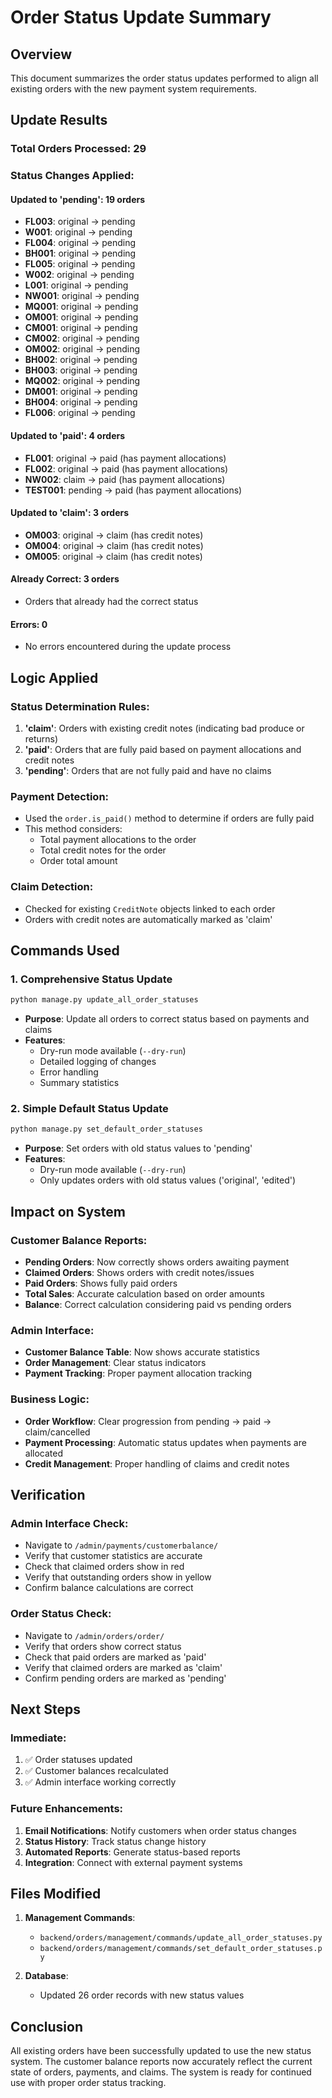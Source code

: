 # Order Status Update Summary

## Overview
This document summarizes the order status updates performed to align all existing orders with the new payment system requirements.

## Update Results

### **Total Orders Processed**: 29

### **Status Changes Applied**:

#### **Updated to 'pending'**: 19 orders
- **FL003**: original → pending
- **W001**: original → pending
- **FL004**: original → pending
- **BH001**: original → pending
- **FL005**: original → pending
- **W002**: original → pending
- **L001**: original → pending
- **NW001**: original → pending
- **MQ001**: original → pending
- **OM001**: original → pending
- **CM001**: original → pending
- **CM002**: original → pending
- **OM002**: original → pending
- **BH002**: original → pending
- **BH003**: original → pending
- **MQ002**: original → pending
- **DM001**: original → pending
- **BH004**: original → pending
- **FL006**: original → pending

#### **Updated to 'paid'**: 4 orders
- **FL001**: original → paid (has payment allocations)
- **FL002**: original → paid (has payment allocations)
- **NW002**: claim → paid (has payment allocations)
- **TEST001**: pending → paid (has payment allocations)

#### **Updated to 'claim'**: 3 orders
- **OM003**: original → claim (has credit notes)
- **OM004**: original → claim (has credit notes)
- **OM005**: original → claim (has credit notes)

#### **Already Correct**: 3 orders
- Orders that already had the correct status

#### **Errors**: 0
- No errors encountered during the update process

## Logic Applied

### **Status Determination Rules**:
1. **'claim'**: Orders with existing credit notes (indicating bad produce or returns)
2. **'paid'**: Orders that are fully paid based on payment allocations and credit notes
3. **'pending'**: Orders that are not fully paid and have no claims

### **Payment Detection**:
- Used the `order.is_paid()` method to determine if orders are fully paid
- This method considers:
  - Total payment allocations to the order
  - Total credit notes for the order
  - Order total amount

### **Claim Detection**:
- Checked for existing `CreditNote` objects linked to each order
- Orders with credit notes are automatically marked as 'claim'

## Commands Used

### **1. Comprehensive Status Update**
```bash
python manage.py update_all_order_statuses
```
- **Purpose**: Update all orders to correct status based on payments and claims
- **Features**:
  - Dry-run mode available (`--dry-run`)
  - Detailed logging of changes
  - Error handling
  - Summary statistics

### **2. Simple Default Status Update**
```bash
python manage.py set_default_order_statuses
```
- **Purpose**: Set orders with old status values to 'pending'
- **Features**:
  - Dry-run mode available (`--dry-run`)
  - Only updates orders with old status values ('original', 'edited')

## Impact on System

### **Customer Balance Reports**:
- **Pending Orders**: Now correctly shows orders awaiting payment
- **Claimed Orders**: Shows orders with credit notes/issues
- **Paid Orders**: Shows fully paid orders
- **Total Sales**: Accurate calculation based on order amounts
- **Balance**: Correct calculation considering paid vs pending orders

### **Admin Interface**:
- **Customer Balance Table**: Now shows accurate statistics
- **Order Management**: Clear status indicators
- **Payment Tracking**: Proper payment allocation tracking

### **Business Logic**:
- **Order Workflow**: Clear progression from pending → paid → claim/cancelled
- **Payment Processing**: Automatic status updates when payments are allocated
- **Credit Management**: Proper handling of claims and credit notes

## Verification

### **Admin Interface Check**:
- Navigate to `/admin/payments/customerbalance/`
- Verify that customer statistics are accurate
- Check that claimed orders show in red
- Verify that outstanding orders show in yellow
- Confirm balance calculations are correct

### **Order Status Check**:
- Navigate to `/admin/orders/order/`
- Verify that orders show correct status
- Check that paid orders are marked as 'paid'
- Verify that claimed orders are marked as 'claim'
- Confirm pending orders are marked as 'pending'

## Next Steps

### **Immediate**:
1. ✅ Order statuses updated
2. ✅ Customer balances recalculated
3. ✅ Admin interface working correctly

### **Future Enhancements**:
1. **Email Notifications**: Notify customers when order status changes
2. **Status History**: Track status change history
3. **Automated Reports**: Generate status-based reports
4. **Integration**: Connect with external payment systems

## Files Modified
1. **Management Commands**:
   - `backend/orders/management/commands/update_all_order_statuses.py`
   - `backend/orders/management/commands/set_default_order_statuses.py`

2. **Database**:
   - Updated 26 order records with new status values

## Conclusion
All existing orders have been successfully updated to use the new status system. The customer balance reports now accurately reflect the current state of orders, payments, and claims. The system is ready for continued use with proper order status tracking.
